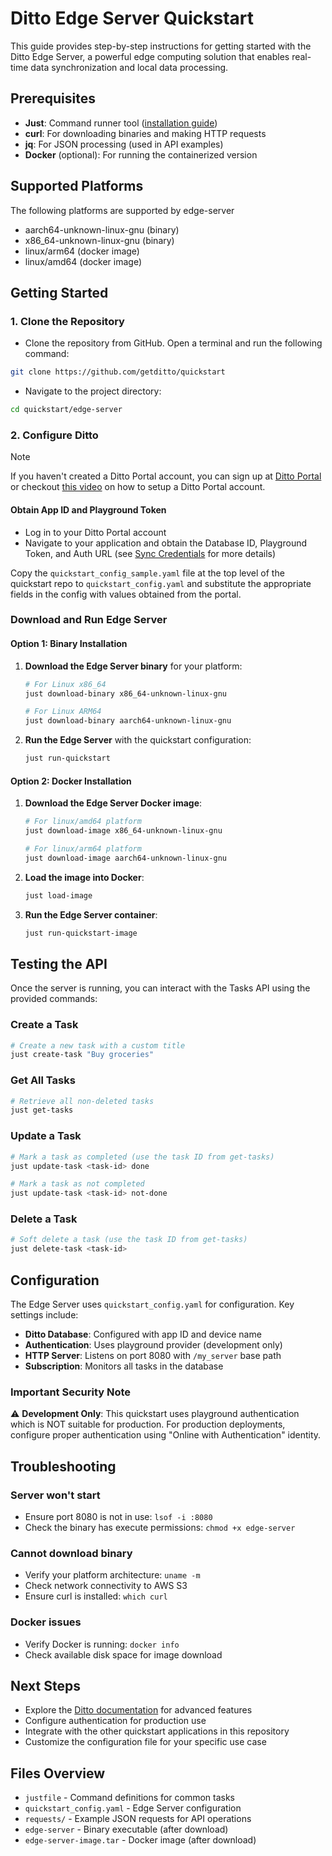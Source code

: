 # Ditto Edge Server Quickstart

This guide provides step-by-step instructions for getting started with the Ditto Edge Server, a powerful edge computing solution that enables real-time data synchronization and local data processing.

## Prerequisites

- **Just**: Command runner tool ([installation guide](https://github.com/casey/just#installation))
- **curl**: For downloading binaries and making HTTP requests
- **jq**: For JSON processing (used in API examples)
- **Docker** (optional): For running the containerized version

## Supported Platforms

The following platforms are supported by edge-server

- aarch64-unknown-linux-gnu (binary)
- x86_64-unknown-linux-gnu (binary)
- linux/arm64 (docker image)
- linux/amd64 (docker image)

## Getting Started

### 1. Clone the Repository

- Clone the repository from GitHub. Open a terminal and run the following command:

```bash
git clone https://github.com/getditto/quickstart
```

- Navigate to the project directory:

```bash
cd quickstart/edge-server
```

### 2. Configure Ditto
> [!NOTE] 
>If you haven't created a Ditto Portal account, you can sign up at [Ditto Portal](https://portal.ditto.live) or checkout [this video](https://www.youtube.com/watch?v=1aLiDkgl0Dc) on how to setup a Ditto Portal account.
>

#### Obtain App ID and Playground Token

- Log in to your Ditto Portal account
- Navigate to your application and obtain the Database ID, Playground Token, and Auth URL (see [Sync Credentials](https://docs.ditto.live/get-started/sync-credentials)
 for more details)

Copy the `quickstart_config_sample.yaml` file at the top level of the quickstart repo to `quickstart_config.yaml` and substitute the appropriate fields in the config with values obtained from the portal.

### Download and Run Edge Server
#### Option 1: Binary Installation

1. **Download the Edge Server binary** for your platform:

   ```bash
   # For Linux x86_64
   just download-binary x86_64-unknown-linux-gnu
   
   # For Linux ARM64
   just download-binary aarch64-unknown-linux-gnu
   ```

2. **Run the Edge Server** with the quickstart configuration:

   ```bash
   just run-quickstart
   ```


#### Option 2: Docker Installation

1. **Download the Edge Server Docker image**:

   ```bash
   # For linux/amd64 platform
   just download-image x86_64-unknown-linux-gnu
   
   # For linux/arm64 platform
   just download-image aarch64-unknown-linux-gnu
   ```

2. **Load the image into Docker**:

   ```bash
   just load-image
   ```

3. **Run the Edge Server container**:

   ```bash
   just run-quickstart-image
   ```

## Testing the API

Once the server is running, you can interact with the Tasks API using the provided commands:

### Create a Task

```bash
# Create a new task with a custom title
just create-task "Buy groceries"
```

### Get All Tasks

```bash
# Retrieve all non-deleted tasks
just get-tasks
```

### Update a Task

```bash
# Mark a task as completed (use the task ID from get-tasks)
just update-task <task-id> done

# Mark a task as not completed
just update-task <task-id> not-done
```

### Delete a Task

```bash
# Soft delete a task (use the task ID from get-tasks)
just delete-task <task-id>
```

## Configuration

The Edge Server uses `quickstart_config.yaml` for configuration. Key settings include:

- **Ditto Database**: Configured with app ID and device name
- **Authentication**: Uses playground provider (development only)
- **HTTP Server**: Listens on port 8080 with `/my_server` base path
- **Subscription**: Monitors all tasks in the database

### Important Security Note

⚠️ **Development Only**: This quickstart uses playground authentication which is NOT suitable for production. For production deployments, configure proper authentication using "Online with Authentication" identity.

## Troubleshooting

### Server won't start
- Ensure port 8080 is not in use: `lsof -i :8080`
- Check the binary has execute permissions: `chmod +x edge-server`

### Cannot download binary
- Verify your platform architecture: `uname -m`
- Check network connectivity to AWS S3
- Ensure curl is installed: `which curl`

### Docker issues
- Verify Docker is running: `docker info`
- Check available disk space for image download

## Next Steps

- Explore the [Ditto documentation](https://docs.ditto.live) for advanced features
- Configure authentication for production use
- Integrate with the other quickstart applications in this repository
- Customize the configuration file for your specific use case

## Files Overview

- `justfile` - Command definitions for common tasks
- `quickstart_config.yaml` - Edge Server configuration
- `requests/` - Example JSON requests for API operations
- `edge-server` - Binary executable (after download)
- `edge-server-image.tar` - Docker image (after download)
